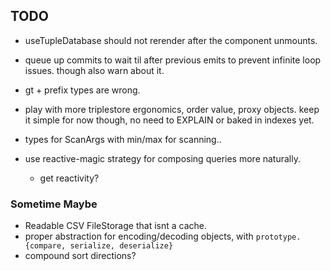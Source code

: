## TODO

- useTupleDatabase should not rerender after the component unmounts.
- queue up commits to wait til after previous emits to prevent infinite loop issues. though also warn about it.
- gt + prefix types are wrong.



- play with more triplestore ergonomics, order value, proxy objects.
	keep it simple for now though, no need to EXPLAIN or baked in indexes yet.

- types for ScanArgs with min/max for scanning..

- use reactive-magic strategy for composing queries more naturally.
	- get reactivity?

### Sometime Maybe
- Readable CSV FileStorage that isnt a cache.
- proper abstraction for encoding/decoding objects, with `prototype.{compare, serialize, deserialize}`
- compound sort directions?
